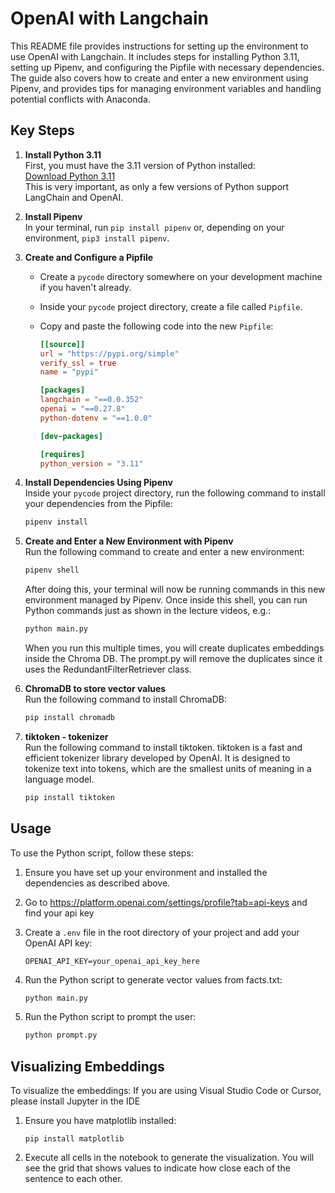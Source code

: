 # OpenAI with Langchain

This README file provides instructions for setting up the environment to use OpenAI with Langchain. It includes steps for installing Python 3.11, setting up Pipenv, and configuring the Pipfile with necessary dependencies. The guide also covers how to create and enter a new environment using Pipenv, and provides tips for managing environment variables and handling potential conflicts with Anaconda.

## Key Steps

1. **Install Python 3.11**  
   First, you must have the 3.11 version of Python installed:  
   [Download Python 3.11](https://www.python.org/downloads/)  
   This is very important, as only a few versions of Python support LangChain and OpenAI.

2. **Install Pipenv**  
   In your terminal, run `pip install pipenv` or, depending on your environment, `pip3 install pipenv`.

3. **Create and Configure a Pipfile**

    - Create a `pycode` directory somewhere on your development machine if you haven't already.
    - Inside your `pycode` project directory, create a file called `Pipfile`.
    - Copy and paste the following code into the new `Pipfile`:

        ```toml
        [[source]]
        url = "https://pypi.org/simple"
        verify_ssl = true
        name = "pypi"

        [packages]
        langchain = "==0.0.352"
        openai = "==0.27.8"
        python-dotenv = "==1.0.0"

        [dev-packages]

        [requires]
        python_version = "3.11"
        ```

4. **Install Dependencies Using Pipenv**  
   Inside your `pycode` project directory, run the following command to install your dependencies from the Pipfile:

    ```sh
    pipenv install
    ```

5. **Create and Enter a New Environment with Pipenv**  
   Run the following command to create and enter a new environment:

    ```sh
    pipenv shell
    ```

    After doing this, your terminal will now be running commands in this new environment managed by Pipenv. Once inside this shell, you can run Python commands just as shown in the lecture videos, e.g.:

    ```sh
    python main.py
    ```

    When you run this multiple times, you will create duplicates embeddings inside the Chroma DB.
    The prompt.py will remove the duplicates since it uses the RedundantFilterRetriever class.

6. **ChromaDB to store vector values**  
   Run the following command to install ChromaDB:

    ```sh
    pip install chromadb
    ```

7. **tiktoken - tokenizer**  
   Run the following command to install tiktoken.
   tiktoken is a fast and efficient tokenizer library developed by OpenAI. It is designed to tokenize text into tokens, which are the smallest units of meaning in a language model.

    ```sh
    pip install tiktoken
    ```

## Usage

To use the Python script, follow these steps:

1. Ensure you have set up your environment and installed the dependencies as described above.
2. Go to https://platform.openai.com/settings/profile?tab=api-keys and find your api key
3. Create a `.env` file in the root directory of your project and add your OpenAI API key:
    ```env
    OPENAI_API_KEY=your_openai_api_key_here
    ```
4. Run the Python script to generate vector values from facts.txt:

    ```sh
    python main.py
    ```

5. Run the Python script to prompt the user:

    ```sh
    python prompt.py
    ```

## Visualizing Embeddings

To visualize the embeddings:
If you are using Visual Studio Code or Cursor, please install Jupyter in the IDE

1. Ensure you have matplotlib installed:

    ```
    pip install matplotlib
    ```

2. Execute all cells in the notebook to generate the visualization.
   You will see the grid that shows values to indicate how close each of the sentence to each other.
